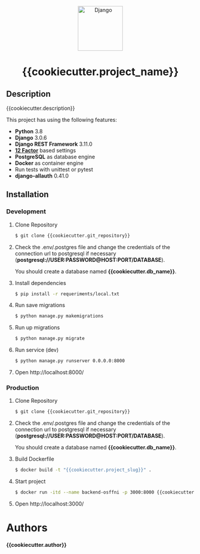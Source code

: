 <p align="center">
    <img src="https://cdn.iconscout.com/icon/free/png-512/django-2-282855.png" width="120" alt="Django" />
    </p>


<h1 align="center">
  {{cookiecutter.project_name}}
</h1>

## Description

<p ALIGN="justify">
{{cookiecutter.description}}
</p>

This project has using the following features:

- **Python** 3.8
- **Django** 3.0.6
- **Django REST Framework** 3.11.0
- [**12 Factor**](https://12factor.net/) based settings
- **PostgreSQL** as database engine
- **Docker** as container engine
- Run tests with unittest or pytest
- **django-allauth** 0.41.0

## Installation

### Development

1. Clone Repository

   ```bash
   $ git clone {{cookiecutter.git_repository}}
   ```

2. Check the .env/.postgres file and change the credentials of the connection url to postgresql if necessary (**postgresql://USER:PASSWORD@HOST:PORT/DATABASE**).

   You should create a database named **{{cookiecutter.db_name}}**.

3. Install dependencies

   ```bash
   $ pip install -r requeriments/local.txt
   ```

4. Run save migrations

   ```bash
   $ python manage.py makemigrations
   ```

5. Run up migrations

   ```bash
   $ python manage.py migrate
   ```

6. Run service (dev)

   ```bash
   $ python manage.py runserver 0.0.0.0:8000
   ```

7. Open http://localhost:8000/

### Production

1. Clone Repository

   ```bash
   $ git clone {{cookiecutter.git_repository}}
   ```

2. Check the .env/.postgres file and change the credentials of the connection url to postgresql if necessary (**postgresql://USER:PASSWORD@HOST:PORT/DATABASE**).

   You should create a database named **{{cookiecutter.db_name}}**.

3. Build Dockerfile

   ```bash
   $ docker build -t "{{cookiecutter.project_slug}}" .
   ```

3. Start project

   ```bash
   $ docker run -itd --name backend-osffni -p 3000:8000 {{cookiecutter.project_slug}}
   ```
4. Open http://localhost:3000/

# Authors

#### {{cookiecutter.author}}
